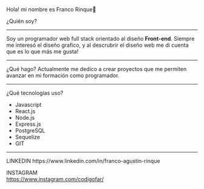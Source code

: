 Hola! mi nombre es Franco Rinque👋

¿Quién soy?
<hr/>
Soy un programador web full stack orientado al diseño <b>Front-end</b>.
Siempre me interesó el diseño grafico, y al descrubrir el diseño web me di cuenta que es lo que más me gusta!
<hr/>
¿Qué hago?
Actualmente me dedico a crear proyectos que me permiten avanzar en mi formación como programador.
<hr/>
¿Qué tecnologias uso?
<ul>
  <li>Javascript</li>
  <li>React.js</li>
  <li>Node.js</li>
  <li>Express.js</li>
  <li>PostgreSQL</li>
  <li>Sequelize</li>
  <li>GIT</li>
</ul>
<hr/>
LINKEDIN 
https://www.linkedin.com/in/franco-agustin-rinque

INSTAGRAM  
https://www.instagram.com/codigofar/
